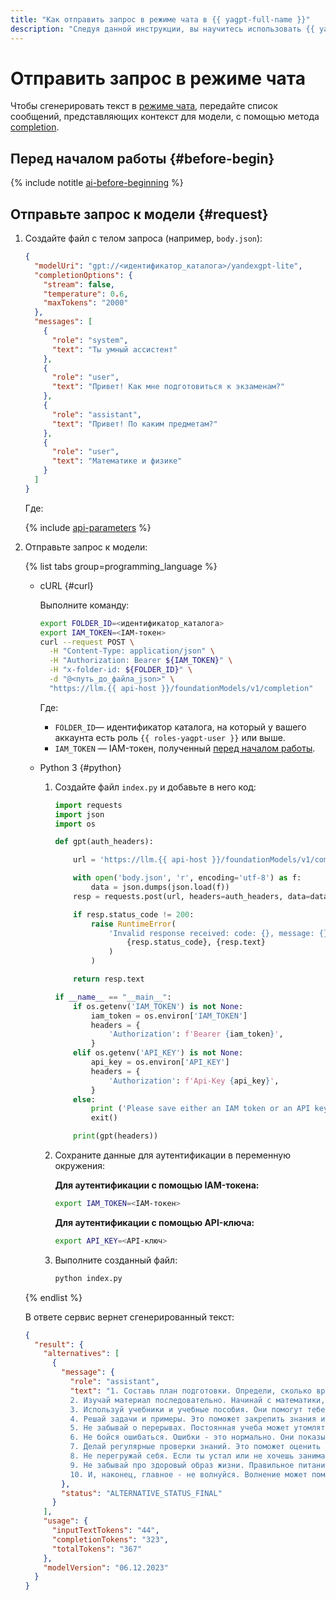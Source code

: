 ```yaml
---
title: "Как отправить запрос в режиме чата в {{ yagpt-full-name }}"
description: "Следуя данной инструкции, вы научитесь использовать {{ yagpt-full-name }} в режиме чата."
---
```


# Отправить запрос в режиме чата

Чтобы сгенерировать текст в [режиме чата](../concepts/index.md#working-mode), передайте список сообщений, представляющих контекст для модели, с помощью метода [completion](../text-generation/api-ref/TextGeneration/completion.md).

## Перед началом работы {#before-begin}

{% include notitle [ai-before-beginning](../../_includes/yandexgpt/ai-before-beginning.md) %}

## Отправьте запрос к модели {#request}

1. Создайте файл с телом запроса (например, `body.json`):

   ```json
   {
     "modelUri": "gpt://<идентификатор_каталога>/yandexgpt-lite",
     "completionOptions": {
       "stream": false,
       "temperature": 0.6,
       "maxTokens": "2000"
     },
     "messages": [
       {
         "role": "system",
         "text": "Ты умный ассистент"
       },
       {
         "role": "user", 
         "text": "Привет! Как мне подготовиться к экзаменам?"
       },
       {
         "role": "assistant", 
         "text": "Привет! По каким предметам?"
       },
       {
         "role": "user", 
         "text": "Математике и физике"
       }
     ]
   }
   ```

   Где:

   {% include [api-parameters](../../_includes/yandexgpt/api-parameters.md) %}

1. Отправьте запрос к модели:

   {% list tabs group=programming_language %}

   - cURL {#curl}

     Выполните команду:

     ```bash
     export FOLDER_ID=<идентификатор_каталога>
     export IAM_TOKEN=<IAM-токен>
     curl --request POST \
       -H "Content-Type: application/json" \
       -H "Authorization: Bearer ${IAM_TOKEN}" \
       -H "x-folder-id: ${FOLDER_ID}" \
       -d "@<путь_до_файла_json>" \
       "https://llm.{{ api-host }}/foundationModels/v1/completion"
     ```

     Где:

     * `FOLDER_ID`— идентификатор каталога, на который у вашего аккаунта есть роль `{{ roles-yagpt-user }}` или выше.
     * `IAM_TOKEN` — IAM-токен, полученный [перед началом работы](#before-begin).

   - Python 3 {#python}

     1. Создайте файл `index.py` и добавьте в него код:

        ```python
        import requests
        import json
        import os

        def gpt(auth_headers):

            url = 'https://llm.{{ api-host }}/foundationModels/v1/completion'

            with open('body.json', 'r', encoding='utf-8') as f:
                data = json.dumps(json.load(f))
            resp = requests.post(url, headers=auth_headers, data=data)

            if resp.status_code != 200:
                raise RuntimeError(
                    'Invalid response received: code: {}, message: {}'.format(
                        {resp.status_code}, {resp.text}
                    )
                )

            return resp.text

        if __name__ == "__main__":
            if os.getenv('IAM_TOKEN') is not None:
                iam_token = os.environ['IAM_TOKEN']
                headers = {
                    'Authorization': f'Bearer {iam_token}',
                }
            elif os.getenv('API_KEY') is not None:
                api_key = os.environ['API_KEY']
                headers = {
                    'Authorization': f'Api-Key {api_key}',
                }
            else:
                print ('Please save either an IAM token or an API key into a corresponding `IAM_TOKEN` or `API_KEY` environment variable.')
                exit()

            print(gpt(headers))
        ```

     1. Сохраните данные для аутентификации в переменную окружения:

        **Для аутентификации с помощью IAM-токена:**

        ```bash
        export IAM_TOKEN=<IAM-токен>
        ```

        **Для аутентификации с помощью API-ключа:**

        ```bash
        export API_KEY=<API-ключ>
        ```

     1. Выполните созданный файл:

        ```bash
        python index.py
        ```

   {% endlist %}

   В ответе сервис вернет сгенерированный текст:

   ```json
   {
     "result": {
       "alternatives": [
         {
           "message": {
             "role": "assistant",
             "text": "1. Составь план подготовки. Определи, сколько времени ты сможешь уделять учебе каждый день, и распредели его на математику и физику.\n\n
             2. Изучай материал последовательно. Начинай с математики, затем переходи к физике и повторяй их в том же порядке. Так ты не забудешь то, что уже изучал.\n\n
             3. Используй учебники и учебные пособия. Они помогут тебе разобраться в сложных темах и понять основные принципы.\n\n
             4. Решай задачи и примеры. Это поможет закрепить знания и научиться применять их на практике.\n\n
             5. Не забывай о перерывах. Постоянная учеба может утомлять, поэтому делай перерывы каждые 30-40 минут и занимайся физкультурой или йогой.\n\n
             6. Не бойся ошибаться. Ошибки - это нормально. Они показывают, где у тебя есть пробелы в знаниях, и помогают их заполнить.\n\n
             7. Делай регулярные проверки знаний. Это поможет оценить свой прогресс и определить, какие темы требуют дополнительного внимания.\n\n
             8. Не перегружай себя. Если ты устал или не хочешь заниматься, не заставляй себя. Отдохни и вернись к учебе с новыми силами.\n\n
             9. Не забывай про здоровый образ жизни. Правильное питание, сон и физическая активность помогут тебе лучше усваивать информацию и быть более внимательным на экзаменах.\n\n
             10. И, наконец, главное - не волнуйся. Волнение может помешать тебе сосредоточиться и усвоить материал. Помни, что экзамены - это всего лишь проверка твоих знаний и навыков, а не конец света. Удачи тебе на экзаменах!"
           },
           "status": "ALTERNATIVE_STATUS_FINAL"
         }
       ],
       "usage": {
         "inputTextTokens": "44",
         "completionTokens": "323",
         "totalTokens": "367"
       },
       "modelVersion": "06.12.2023"
     }
   }
   ```
